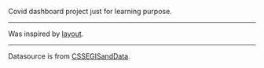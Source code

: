 Covid dashboard project just for learning purpose.
***
Was inspired by [layout](https://gisanddata.maps.arcgis.com/apps/opsdashboard/index.html#/bda7594740fd40299423467b48e9ecf6).
***
Datasource is from [CSSEGISandData](https://raw.githubusercontent.com/CSSEGISandData/COVID-19/master/csse_covid_19_data).
